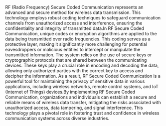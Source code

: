 RF (Radio Frequency) Secure Coded Communication represents an advanced and secure method for wireless data transmission. This technology employs robust coding techniques to safeguard communication channels from unauthorized access and interference, ensuring the confidentiality and integrity of transmitted data.In RF Secure Coded Communication, unique codes or encryption algorithms are applied to the data being transmitted over radio frequencies. This coding serves as a protective layer, making it significantly more challenging for potential eavesdroppers or malicious entities to intercept or manipulate the transmitted information.
The system relies on the use of secure keys or cryptographic protocols that are shared between the communicating devices. These keys play a crucial role in encoding and decoding the data, allowing only authorized parties with the correct key to access and decipher the information. As a result, RF Secure Coded Communication is a powerful tool for maintaining the privacy of sensitive data in various applications, including wireless networks, remote control systems, and IoT (Internet of Things) devices.By implementing RF Secure Coded Communication, organizations and individuals can establish a secure and reliable means of wireless data transfer, mitigating the risks associated with unauthorized access, data tampering, and signal interference. This technology plays a pivotal role in fostering trust and confidence in wireless communication systems across diverse industries.





